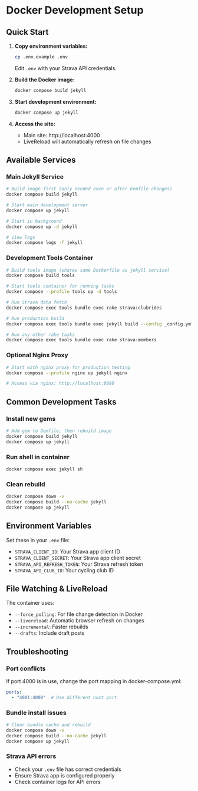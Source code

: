 # Docker Development Setup

## Quick Start

1. **Copy environment variables:**
   ```bash
   cp .env.example .env
   ```
   Edit `.env` with your Strava API credentials.

2. **Build the Docker image:**
   ```bash
   docker compose build jekyll
   ```

3. **Start development environment:**
   ```bash
   docker compose up jekyll
   ```

4. **Access the site:**
   - Main site: http://localhost:4000
   - LiveReload will automatically refresh on file changes

## Available Services

### Main Jekyll Service
```bash
# Build image first (only needed once or after Gemfile changes)
docker compose build jekyll

# Start main development server
docker compose up jekyll

# Start in background
docker compose up -d jekyll

# View logs
docker compose logs -f jekyll
```

### Development Tools Container
```bash
# Build tools image (shares same Dockerfile as jekyll service)
docker compose build tools

# Start tools container for running tasks
docker compose --profile tools up -d tools

# Run Strava data fetch
docker compose exec tools bundle exec rake strava:clubrides

# Run production build
docker compose exec tools bundle exec jekyll build --config _config.yml,_config_prod.yml

# Run any other rake tasks
docker compose exec tools bundle exec rake strava:members
```

### Optional Nginx Proxy
```bash
# Start with nginx proxy for production testing
docker compose --profile nginx up jekyll nginx

# Access via nginx: http://localhost:8080
```

## Common Development Tasks

### Install new gems
```bash
# Add gem to Gemfile, then rebuild image
docker compose build jekyll
docker compose up jekyll
```

### Run shell in container
```bash
docker compose exec jekyll sh
```

### Clean rebuild
```bash
docker compose down -v
docker compose build --no-cache jekyll
docker compose up jekyll
```

## Environment Variables

Set these in your `.env` file:
- `STRAVA_CLIENT_ID`: Your Strava app client ID
- `STRAVA_CLIENT_SECRET`: Your Strava app client secret  
- `STRAVA_API_REFRESH_TOKEN`: Your Strava refresh token
- `STRAVA_API_CLUB_ID`: Your cycling club ID

## File Watching & LiveReload

The container uses:
- `--force_polling`: For file change detection in Docker
- `--livereload`: Automatic browser refresh on changes
- `--incremental`: Faster rebuilds
- `--drafts`: Include draft posts

## Troubleshooting

### Port conflicts
If port 4000 is in use, change the port mapping in docker-compose.yml:
```yaml
ports:
  - "4001:4000"  # Use different host port
```

### Bundle install issues
```bash
# Clear bundle cache and rebuild
docker compose down -v
docker compose build --no-cache jekyll
docker compose up jekyll
```

### Strava API errors
- Check your `.env` file has correct credentials
- Ensure Strava app is configured properly
- Check container logs for API errors